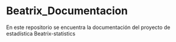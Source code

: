 # Beatrix_Documentacion
En este repositorio se encuentra la documentación del proyecto de estadística Beatrix-statistics
